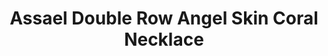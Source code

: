 ---
title: Assael Double Row Angel Skin Coral Necklace
description: "Assael introduces the finest Angel Skin Coral available today. Angel Skin Coral is of Japanese Origin. Assael Coral was harvested before the 1960's and is approved for importation from CITES. Assael Coral's size, round shape, and length are very rare."
specs: 'Double Row Necklace is made up of 101 Coral Beads, ranging from 8.0 - 16.4mm. Set with an 18K Yellow Gold and Diamond Clasp, 0.29 ctw. The length is 22"'
images:
  - image_path: /uploads/assael-double-row-angel-skin-coral-necklace.jpg
_category:
order_number: 10
categories:
  - necklaces
---